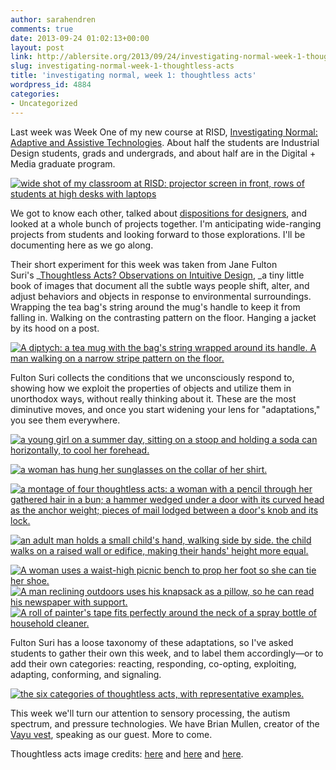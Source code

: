 ```yaml
---
author: sarahendren
comments: true
date: 2013-09-24 01:02:13+00:00
layout: post
link: http://ablersite.org/2013/09/24/investigating-normal-week-1-thoughtless-acts/
slug: investigating-normal-week-1-thoughtless-acts
title: 'investigating normal, week 1: thoughtless acts'
wordpress_id: 4884
categories:
- Uncategorized
---
```


Last week was Week One of my new course at RISD, [Investigating Normal: Adaptive and Assistive Technologies](http://ablersite.org/investigating-normal/). About half the students are Industrial Design students, grads and undergrads, and about half are in the Digital + Media graduate program.

[![wide shot of my classroom at RISD: projector screen in front, rows of students at high desks with laptops](http://ablersite.files.wordpress.com/2013/09/img_4520.jpg)](http://ablersite.files.wordpress.com/2013/09/img_4520.jpg)

We got to know each other, talked about [dispositions for designers](https://medium.com/p/a8b9a581eb62), and looked at a whole bunch of projects together. I'm anticipating wide-ranging projects from students and looking forward to those explorations. I'll be documenting here as we go along.

Their short experiment for this week was taken from Jane Fulton Suri's _[Thoughtless Acts? Observations on Intuitive Design](http://www.amazon.com/Thoughtless-Acts-Observations-Intuitive-Design/dp/0811847756/ref=sr_1_1?ie=UTF8&qid=1379983447&sr=8-1&keywords=thoughtless+acts), _a tiny little book of images that document all the subtle ways people shift, alter, and adjust behaviors and objects in response to environmental surroundings. Wrapping the tea bag's string around the mug's handle to keep it from falling in. Walking on the contrasting pattern on the floor. Hanging a jacket by its hood on a post.

[![A diptych: a tea mug with the bag's string wrapped around its handle. A man walking on a narrow stripe pattern on the floor.](http://ablersite.files.wordpress.com/2013/09/thoughtless-acts.jpg)](http://ablersite.files.wordpress.com/2013/09/thoughtless-acts.jpg)

Fulton Suri collects the conditions that we unconsciously respond to, showing how we exploit the properties of objects and utilize them in unorthodox ways, without really thinking about it. These are the most diminutive moves, and once you start widening your lens for "adaptations," you see them everywhere.

[![a young girl on a summer day, sitting on a stoop and holding a soda can horizontally, to cool her forehead.](http://ablersite.files.wordpress.com/2013/09/ta_12_626px.jpg)](http://ablersite.files.wordpress.com/2013/09/ta_12_626px.jpg)

[![a woman has hung her sunglasses on the collar of her shirt.](http://ablersite.files.wordpress.com/2013/09/ta_11_626px.jpg)](http://ablersite.files.wordpress.com/2013/09/ta_11_626px.jpg)

[![a montage of four thoughtless acts: a woman with a pencil through her gathered hair in a bun; a hammer wedged under a door with its curved head as the anchor weight; pieces of mail lodged between a door's knob and its lock.](http://ablersite.files.wordpress.com/2013/09/thoughtless-acts-collection.png)](http://ablersite.files.wordpress.com/2013/09/thoughtless-acts-collection.png)

[![an adult man holds a small child's hand, walking side by side. the child walks on a raised wall or edifice, making their hands' height more equal. ](http://ablersite.files.wordpress.com/2013/09/ta_9_626px.jpg)](http://ablersite.files.wordpress.com/2013/09/ta_9_626px.jpg)

[![A woman uses a waist-high picnic bench to prop her foot so she can tie her shoe.](http://ablersite.files.wordpress.com/2013/09/ta_2_626px.jpg)](http://ablersite.files.wordpress.com/2013/09/ta_2_626px.jpg) [![A man reclining outdoors uses his knapsack as a pillow, so he can read his newspaper with support.](http://ablersite.files.wordpress.com/2013/09/ta_3_626px.jpg)](http://ablersite.files.wordpress.com/2013/09/ta_3_626px.jpg) [![A roll of painter's tape fits perfectly around the neck of a spray bottle of household cleaner.](http://ablersite.files.wordpress.com/2013/09/ta_8_626px.jpg)](http://ablersite.files.wordpress.com/2013/09/ta_8_626px.jpg)

Fulton Suri has a loose taxonomy of these adaptations, so I've asked students to gather their own this week, and to label them accordingly—or to add their own categories: reacting, responding, co-opting, exploiting, adapting, conforming, and signaling.

[![the six categories of thoughtless acts, with representative examples.](http://ablersite.files.wordpress.com/2013/09/thoughtless.jpg)](http://ablersite.files.wordpress.com/2013/09/thoughtless.jpg)

This week we'll turn our attention to sensory processing, the autism spectrum, and pressure technologies. We have Brian Mullen, creator of the [Vayu vest](http://vayuvest.com/), speaking as our guest. More to come.

Thoughtless acts image credits: [here](http://www.ideo.com/by-ideo/thoughtless-acts) and [here](http://www.ediblegeography.com/dining-disorder/thoughtless-acts/) and [here](http://annarzepczynski.wordpress.com/2012/02/05/thoughtless-acts-are-truly-thoughtful/).
